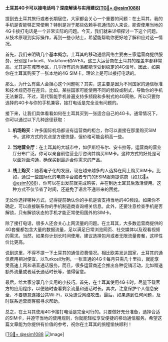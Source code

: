 **土耳其4G卡可以接电话吗？深度解读与实用建议[[TG💪+ @esim1088](https://t.me/s/esim1088)]**

提到去土耳其旅行或者长期居住，大家都会关心一个重要的问题：在土耳其，我的手机是否能够正常使用？特别是对于那些依赖手机通讯的人来说，能否使用当地的4G卡接打电话是一个非常实际的问题。今天，我们就来详细探讨一下这个问题，从技术原理到实际操作，再到一些小贴士，希望能帮助你更好地了解和应对这一情况。

首先，我们来明确几个基本概念。土耳其的移动通信网络主要由三家运营商提供服务，分别是Turkcell、Vodafone和AVEA。这三大运营商在土耳其的覆盖率都非常高，尤其是在城市地区，几乎所有的角落都能享受到稳定的4G信号。因此，如果你在土耳其购买了一张本地的4G SIM卡，理论上是可以接打电话的。

那么，为什么有些人会担心这个问题呢？其实，这主要是因为不同国家的通信标准和技术规范存在差异。比如，某些国家可能使用不同的频段或制式，导致你的手机无法兼容。不过，现代智能手机普遍支持多频段和多制式的4G网络，所以只要你选择的4G卡与你的手机兼容，接打电话是完全没有问题的。

接下来，让我们具体看看如何在土耳其买到一张适合自己的4G卡。通常情况下，你可以通过以下几种途径获取：

1. **机场购买**：许多国际机场都设有运营商的柜台，你可以直接在那里购买SIM卡。这种方式的优点是方便快捷，但价格可能会稍高一些。
   
2. **当地营业厅**：在土耳其的大城市中，如伊斯坦布尔、安卡拉等，运营商的营业厅分布广泛。你可以亲自前往营业厅咨询并购买SIM卡。这种方式的好处是可以面对面沟通，确保买到最适合你需求的产品。

3. **线上购买**：随着电子化的发展，现在越来越多的人选择在网上购买SIM卡。比如，通过一些国际化的电商平台或者专门的ESIM服务提供商（如[TG💪+ @esim1088](https://t.me/s/esim1088)），你可以在出发前就完成购买，并在到达土耳其后激活使用。这种方式不仅节省了时间，还避免了语言不通带来的困扰。

无论你选择哪种方式，记得提前确认你的手机是否支持当地的4G频段。如果你不确定，可以直接联系你的手机制造商查询相关信息。此外，还要注意检查手机是否解锁，只有解锁状态的手机才能正常使用国外的SIM卡。

除了接打电话，很多人还会关心上网流量的问题。在土耳其，大多数运营商提供的4G套餐都包含大量的数据流量，足以满足日常浏览网页、社交媒体以及观看视频的需求。当然，如果你计划长时间使用，建议选择包月或者无限流量套餐，这样性价比更高。

说到这里，不得不提一下土耳其的通信资费情况。相比欧美发达国家，土耳其的通信费用相对便宜。以Turkcell为例，一张普通的4G卡每月只需几十里拉，就能享受高速上网和语音通话服务。而且，很多运营商还会推出各种促销活动，比如赠送额外流量或者延长通话时长等，值得留意。

最后，给大家分享几个实用的小技巧。首先，在土耳其使用4G卡时，尽量下载官方的应用程序，以便随时查看剩余流量和通话时长。其次，注意保护个人信息安全，不要随意连接公共Wi-Fi，以免遭受网络攻击。最后，如果遇到任何问题，及时联系运营商客服寻求帮助。

总之，在土耳其使用4G卡接打电话是完全可行的。只要做好充分准备，选择合适的SIM卡，并遵守当地的使用规则，你就能轻松享受便捷的移动通信服务。希望这篇文章能为你提供有价值的参考，祝你在土耳其的旅程愉快顺利！

[[TG💪+ @esim1088](https://t.me/s/esim1088) ![Image](https://i.postimg.cc/4NQfJmqS/Snipaste-2025-05-13-00-14-12.png)]